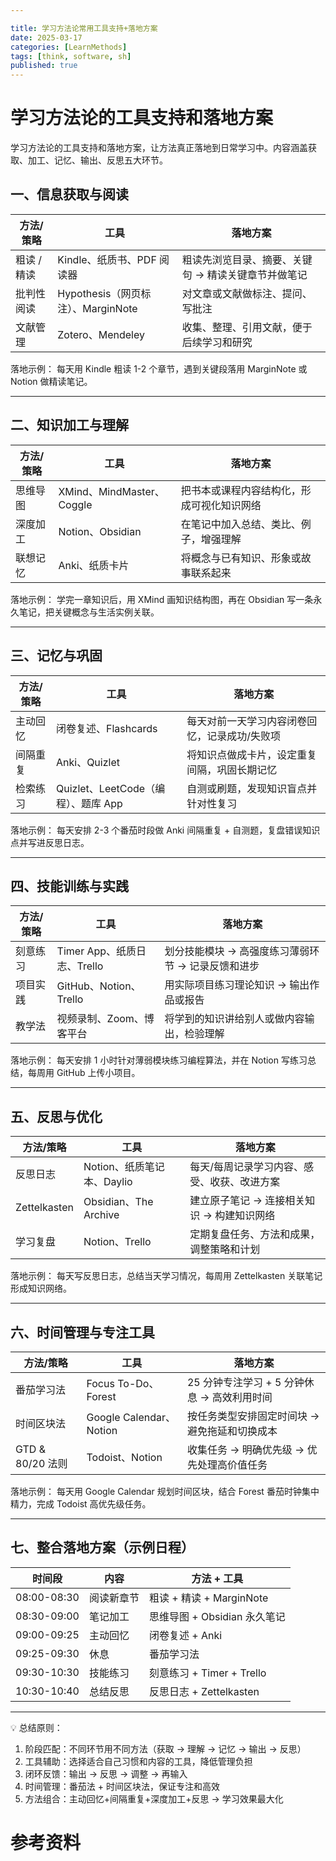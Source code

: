 ```yaml
---

title: 学习方法论常用工具支持+落地方案
date: 2025-03-17
categories: [LearnMethods]
tags: [think, software, sh]
published: true
---
```



# 学习方法论的工具支持和落地方案

学习方法论的工具支持和落地方案，让方法真正落地到日常学习中。内容涵盖获取、加工、记忆、输出、反思五大环节。

## 一、信息获取与阅读

| 方法/策略   | 工具                          | 落地方案                        |
| ------- | --------------------------- | --------------------------- |
| 粗读 / 精读 | Kindle、纸质书、PDF 阅读器          | 粗读先浏览目录、摘要、关键句 → 精读关键章节并做笔记 |
| 批判性阅读   | Hypothesis（网页标注）、MarginNote | 对文章或文献做标注、提问、写批注            |
| 文献管理    | Zotero、Mendeley             | 收集、整理、引用文献，便于后续学习和研究        |

落地示例：
每天用 Kindle 粗读 1-2 个章节，遇到关键段落用 MarginNote 或 Notion 做精读笔记。

---

## 二、知识加工与理解

| 方法/策略 | 工具                      | 落地方案                  |
| ----- | ----------------------- | --------------------- |
| 思维导图  | XMind、MindMaster、Coggle | 把书本或课程内容结构化，形成可视化知识网络 |
| 深度加工  | Notion、Obsidian         | 在笔记中加入总结、类比、例子，增强理解   |
| 联想记忆  | Anki、纸质卡片               | 将概念与已有知识、形象或故事联系起来    |

落地示例：
学完一章知识后，用 XMind 画知识结构图，再在 Obsidian 写一条永久笔记，把关键概念与生活实例关联。

---

## 三、记忆与巩固

| 方法/策略 | 工具                          | 落地方案                    |
| ----- | --------------------------- | ----------------------- |
| 主动回忆  | 闭卷复述、Flashcards             | 每天对前一天学习内容闭卷回忆，记录成功/失败项 |
| 间隔重复  | Anki、Quizlet                | 将知识点做成卡片，设定重复间隔，巩固长期记忆  |
| 检索练习  | Quizlet、LeetCode（编程）、题库 App | 自测或刷题，发现知识盲点并针对性复习      |

落地示例：
每天安排 2-3 个番茄时段做 Anki 间隔重复 + 自测题，复盘错误知识点并写进反思日志。

---

## 四、技能训练与实践

| 方法/策略 | 工具                    | 落地方案                         |
| ----- | --------------------- | ---------------------------- |
| 刻意练习  | Timer App、纸质日志、Trello | 划分技能模块 → 高强度练习薄弱环节 → 记录反馈和进步 |
| 项目实践  | GitHub、Notion、Trello  | 用实际项目练习理论知识 → 输出作品或报告        |
| 教学法   | 视频录制、Zoom、博客平台        | 将学到的知识讲给别人或做内容输出，检验理解        |

落地示例：
每天安排 1 小时针对薄弱模块练习编程算法，并在 Notion 写练习总结，每周用 GitHub 上传小项目。

---

## 五、反思与优化

| 方法/策略        | 工具                   | 落地方案                     |
| ------------ | -------------------- | ------------------------ |
| 反思日志         | Notion、纸质笔记本、Daylio  | 每天/每周记录学习内容、感受、收获、改进方案   |
| Zettelkasten | Obsidian、The Archive | 建立原子笔记 → 连接相关知识 → 构建知识网络 |
| 学习复盘         | Notion、Trello        | 定期复盘任务、方法和成果，调整策略和计划     |

落地示例：
每天写反思日志，总结当天学习情况，每周用 Zettelkasten 关联笔记形成知识网络。

---

## 六、时间管理与专注工具

| 方法/策略          | 工具                     | 落地方案                        |
| -------------- | ---------------------- | --------------------------- |
| 番茄学习法          | Focus To-Do、Forest     | 25 分钟专注学习 + 5 分钟休息 → 高效利用时间 |
| 时间区块法          | Google Calendar、Notion | 按任务类型安排固定时间块 → 避免拖延和切换成本    |
| GTD & 80/20 法则 | Todoist、Notion         | 收集任务 → 明确优先级 → 优先处理高价值任务    |

落地示例：
每天用 Google Calendar 规划时间区块，结合 Forest 番茄时钟集中精力，完成 Todoist 高优先级任务。

---

## 七、整合落地方案（示例日程）

| 时间段         | 内容    | 方法 + 工具               |
| ----------- | ----- | --------------------- |
| 08:00-08:30 | 阅读新章节 | 粗读 + 精读 + MarginNote  |
| 08:30-09:00 | 笔记加工  | 思维导图 + Obsidian 永久笔记  |
| 09:00-09:25 | 主动回忆  | 闭卷复述 + Anki           |
| 09:25-09:30 | 休息    | 番茄学习法                 |
| 09:30-10:30 | 技能练习  | 刻意练习 + Timer + Trello |
| 10:30-10:40 | 总结反思  | 反思日志 + Zettelkasten   |

---

💡 总结原则：

1. 阶段匹配：不同环节用不同方法（获取 → 理解 → 记忆 → 输出 → 反思）
2. 工具辅助：选择适合自己习惯和内容的工具，降低管理负担
3. 闭环反馈：输出 → 反思 → 调整 → 再输入
4. 时间管理：番茄法 + 时间区块法，保证专注和高效
5. 方法组合：主动回忆+间隔重复+深度加工+反思 → 学习效果最大化


# 参考资料


